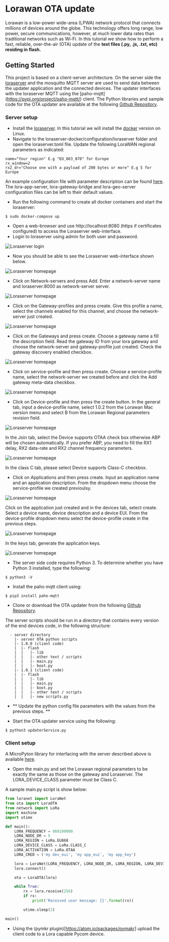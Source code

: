 # Lorawan OTA update


Lorawan is a low-power wide-area (LPWA) network protocol that connects millions of devices around the globe. This technology offers long range, low power, secure communications, however, at much lower data rates than traditional networks such as Wi-Fi. In this tutorial we show how to perform a fast, reliable, over-the-air (OTA) update of the **text files (.py, .js, .txt, etc) residing in flash.**

## Getting Started

This project is based on a client-server architecture. On the server side the [loraserver](https://www.loraserver.io) and the mosquitto MQTT server are used to send data between the updater application and the connected devices. The updater interfaces with the loraserver MQTT using the [paho-mqtt] (https://pypi.org/project/paho-mqtt/) client. The Python libraries and sample code for the OTA updater are available at the following [Github Repository](https://github.com/pycom/pycom-libraries/tree/master/examples/OTA-lorawan).

### Server setup

* Install the [loraserver](https://www.loraserver.io/overview/). In this tutorial we will install the [docker](https://www.loraserver.io/guides/docker-compose/) version on Linux.
* Navigate to the loraserver-docker/configuration/loraserver folder and open the loraserver.toml file. Update the following LoraWAN regional parameters as indicated:

```
name="Your region" E.g "EU_863_870" for Europe 
rx_window=2
rx2_dr="Choose one with a payload of 200 bytes or more" E.g 5 for Europe
```

An example configuration file with parameter description can be found [here](https://www.loraserver.io/loraserver/install/config/). The lora-app-server, lora-gateway-bridge and lora-geo-server configuration files can be left to their default values.

* Run the following command to create all docker containers and start the loraserver:

```
$ sudo docker-compose up
```

* Open a web-browser and use http://localhost:8080 (https if certificates configured) to access the Loraserver web-interface. 
* Login to loraserver using admin for both user and password.

![Loraserver login](../../.gitbook/assets/Loraserver_login.png)

* Now you should be able to see the Loraserver web-interface shown below.

![Loraserver homepage](../../.gitbook/assets/Loraserver_main.png)

* Click on Network-servers and press Add. Enter a network-server name and loraserver:8000 as network-server server.

![Loraserver homepage](../../.gitbook/assets/Loraserver_ns.png)

* Click on the Gateway-profiles and press create. Give this profile a name, select the channels enabled for this channel, and choose the network-server just created.

![Loraserver homepage](../../.gitbook/assets/Loraserver_gw_profile.png)

* Click on the Gateways and press create. Choose a gateway name a fill the description field. Read the gateway ID from your lora gateway and choose the network-server and gateway-profile just created. Check the gateway discovery enabled checkbox.

![Loraserver homepage](../../.gitbook/assets/Loraserver_gw.png)

* Click on service-profile and then press create. Choose a service-profile name, select the network-server we created before and click the Add gateway meta-data checkbox.

![Loraserver homepage](../../.gitbook/assets/Loraserver_sp.png)

* Click on Device-profile and then press the create button. In the general tab, input a device-profile name, select 1.0.2 from the Lorawan Mac version menu and select B from the Lorawan Regional parameters revision field.

![Loraserver homepage](../../.gitbook/assets/Loraserver_dp_general.png)

In the Join tab, select the Device supports OTAA check box otherwise ABP will be chosen automatically. If you prefer ABP, you need to fill the RX1 delay, RX2 data-rate and RX2 channel frequency parameters.

![Loraserver homepage](../../.gitbook/assets/Loraserver_dp_auth.png)

In the class C tab, please select Device supports Class-C checkbox. 

* Click on Applications and then press create. Input an application name and an application description. From the dropdown menu choose the service-profile we created previoulsy.

![Loraserver homepage](../../.gitbook/assets/Loraserver_app.png)

Click on the application just created and in the devices tab, select create. Select a device name, device description and a device EUI. From the device-profile dropdown menu select the device-profile create in the previous steps.

![Loraserver homepage](../../.gitbook/assets/Loraserver_app_device.png)

In the keys tab, generate the application keys. 

![Loraserver homepage](../../.gitbook/assets/Loraserver_device_key.png)

* The server side code requires Python 3. To determine whether you have Python 3 installed, type the following:

```
$ python3 -V
```

* Install the paho mqtt client using:

```
$ pip3 install paho-mqtt
``` 

* Clone or download the OTA updater from the following [Github Repository](https://github.com/pycom/pycom-libraries/tree/master/examples/OTA-lorawan).

The server scripts should be run in a directory that contains every version of the end devices code, in the following structure:

```text
  - server directory
    |- server OTA python scripts
    |- 1.0.0 (client code)
    |  |- flash
    |  |   |- lib
    |  |   |- other text / scripts
    |  |   |- main.py
    |  |   |- boot.py
    |- 1.0.1 (client code)
    |  |- flash
    |  |   |- lib
    |  |   |- main.py
    |  |   |- boot.py
    |  |   |- other text / scripts
    |  |   |- new scripts.py 
```

* ** Update the python config file parameters with the values from the previous steps. ** 

* Start the OTA updater service using the following:

```
$ python3 updaterService.py
```

### Client setup

A MicroPyton library for interfacing with the server described above is available [here](https://github.com/pycom/pycom-libraries/tree/master/examples/OTA-lorawan/firmware/1.17.0/flash).

* Open the main.py and set the Lorawan regional parameters to be exactly the same as those on the gateway and Loraserver. The LORA_DEVICE_CLASS parameter must be Class C. 

A sample main.py script is show below:

```Python
from loranet import LoraNet
from ota import LoraOTA
from network import LoRa
import machine
import utime

def main():
    LORA_FREQUENCY = 868100000
    LORA_NODE_DR = 5
    LORA_REGION = LoRa.EU868
    LORA_DEVICE_CLASS = LoRa.CLASS_C
    LORA_ACTIVATION = LoRa.OTAA
    LORA_CRED = ('my dev_eui', 'my app_eui', 'my app_key')

    lora = LoraNet(LORA_FREQUENCY, LORA_NODE_DR, LORA_REGION, LORA_DEVICE_CLASS, LORA_ACTIVATION, LORA_CRED)
    lora.connect()

    ota = LoraOTA(lora)

    while True:
        rx = lora.receive(256)
        if rx:
            print('Received user message: {}'.format(rx))

        utime.sleep(2)

main()
```

* Using the (pymkr plugin)[https://atom.io/packages/pymakr] upload the client code to a Lora capable Pycom device. 




